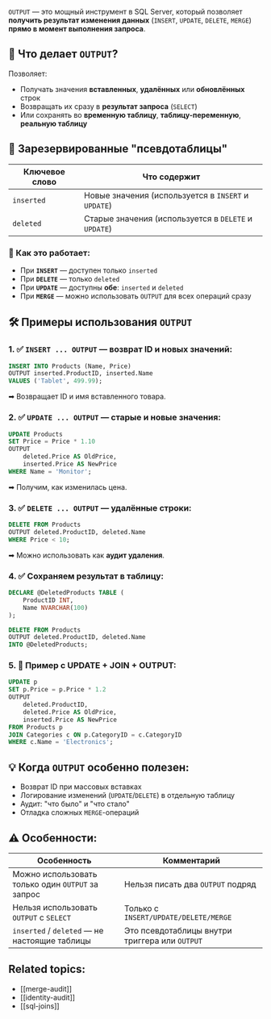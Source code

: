 `OUTPUT` — это мощный инструмент в SQL Server, который позволяет **получить результат изменения данных** (`INSERT`, `UPDATE`, `DELETE`, `MERGE`) **прямо в момент выполнения запроса**.

## 🔹 Что делает `OUTPUT`?

Позволяет:
- Получать значения **вставленных**, **удалённых** или **обновлённых** строк    
- Возвращать их сразу в **результат запроса** (`SELECT`)    
- Или сохранять во **временную таблицу**, **таблицу-переменную**, **реальную таблицу**

## 🔑 Зарезервированные "псевдотаблицы"

|Ключевое слово|Что содержит|
|---|---|
|`inserted`|Новые значения (используется в `INSERT` и `UPDATE`)|
|`deleted`|Старые значения (используется в `DELETE` и `UPDATE`)|
### 📌 Как это работает:

- При **`INSERT`** — доступен только `inserted`    
- При **`DELETE`** — только `deleted`    
- При **`UPDATE`** — доступны **обе**: `inserted` и `deleted`    
- При **`MERGE`** — можно использовать `OUTPUT` для всех операций сразу

## 🛠 Примеры использования `OUTPUT`

###  1. ✅ `INSERT ... OUTPUT` — возврат ID и новых значений:
```sql
INSERT INTO Products (Name, Price)
OUTPUT inserted.ProductID, inserted.Name
VALUES ('Tablet', 499.99);
```
➡ Возвращает ID и имя вставленного товара.

### 2. ✅ `UPDATE ... OUTPUT` — старые и новые значения:
```sql
UPDATE Products
SET Price = Price * 1.10
OUTPUT 
    deleted.Price AS OldPrice,
    inserted.Price AS NewPrice
WHERE Name = 'Monitor';
```
➡ Получим, как изменилась цена.

###  3. ✅ `DELETE ... OUTPUT` — удалённые строки:
```sql
DELETE FROM Products
OUTPUT deleted.ProductID, deleted.Name
WHERE Price < 10;
```
➡ Можно использовать как **аудит удаления**.

###  4. ✅ Сохраняем результат в таблицу:
```sql
DECLARE @DeletedProducts TABLE (
    ProductID INT,
    Name NVARCHAR(100)
);

DELETE FROM Products
OUTPUT deleted.ProductID, deleted.Name
INTO @DeletedProducts;
```

###  5. 🔄 Пример с UPDATE + JOIN + OUTPUT:
```sql
UPDATE p
SET p.Price = p.Price * 1.2
OUTPUT 
    deleted.ProductID,
    deleted.Price AS OldPrice,
    inserted.Price AS NewPrice
FROM Products p
JOIN Categories c ON p.CategoryID = c.CategoryID
WHERE c.Name = 'Electronics';
```







## 💡 Когда `OUTPUT` особенно полезен:

- Возврат ID при массовых вставках    
- Логирование изменений (`UPDATE`/`DELETE`) в отдельную таблицу    
- Аудит: "что было" и "что стало"    
- Отладка сложных `MERGE`-операций    

## ⚠ Особенности:

|Особенность|Комментарий|
|---|---|
|Можно использовать только один `OUTPUT` за запрос|Нельзя писать два `OUTPUT` подряд|
|Нельзя использовать `OUTPUT` с `SELECT`|Только с `INSERT/UPDATE/DELETE/MERGE`|
|`inserted` / `deleted` — не настоящие таблицы|Это псевдотаблицы внутри триггера или `OUTPUT`|

## Related topics:
- [[merge-audit]]
- [[identity-audit]]
- [[sql-joins]]